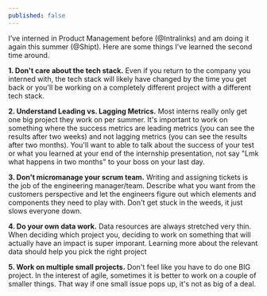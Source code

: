 ```yaml
---
published: false
---
```


I’ve interned in Product Management before (@Intralinks) and am doing it again this summer (@Shipt). Here are some things I’ve learned the second time around.

**1. Don't care about the tech stack.** Even if you return to the company you interned with, the tech stack will likely have changed by the time you get back or you'll be working on a completely different project with a different tech stack.

**2. Understand Leading vs. Lagging Metrics.** Most interns really only get one big project they work on per summer. It's important to work on something where the success metrics are leading metrics (you can see the results after two weeks) and not lagging metrics (you can see the results after two months). You'll want to able to talk about the success of your test or what you learned at your end of the internship presentation, not say "Lmk what happens in two months" to your boss on your last day.

**3. Don't micromanage your scrum team.** Writing and assigning tickets is the job of the engineering manager/team. Describe what you want from the customers perspective and let the engineers figure out which elements and components they need to play with. Don't get stuck in the weeds, it just slows everyone down.

**4. Do your own data work.** Data resources are always stretched very thin. When deciding which project you, deciding to work on something that will actually have an impact is super imporant. Learning more about the relevant data should help you pick the right project

**5. Work on multiple small projects.** Don't feel like you have to do one BIG project. In the interest of agile, sometimes it is better to work on a couple of smaller things. That way if one small issue pops up, it's not as big of a deal.
